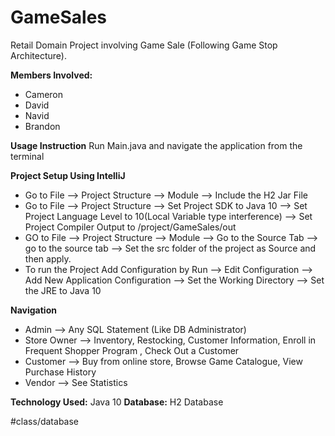 # GameSales
Retail Domain Project involving Game Sale (Following Game Stop Architecture). 

**Members Involved:**
* Cameron
* David
* Navid
* Brandon


**Usage Instruction**
Run Main.java and navigate the application from the terminal

**Project Setup Using IntelliJ**
* Go to File --> Project Structure --> Module --> Include the H2 Jar File
* Go to File -->  Project Structure --> Set Project SDK to Java 10 --> Set Project Language  Level to 10(Local Variable type interference) --> Set Project Compiler Output to /project/GameSales/out
* GO to File --> Project Structure  --> Module --> Go to the Source Tab --> go to the source tab --> Set the src folder of the project as Source and then apply. 
* To run the Project Add Configuration by Run --> Edit Configuration --> Add New Application Configuration
 --> Set the Working Directory --> Set the JRE to Java 10

**Navigation**
- Admin --> Any SQL Statement (Like DB Administrator)
- Store Owner --> Inventory, Restocking, Customer Information, Enroll in Frequent Shopper Program , Check Out a Customer
- Customer --> Buy from online store, Browse Game Catalogue, View Purchase History
- Vendor --> See Statistics

**Technology Used:** Java 10
**Database:** H2 Database


#class/database
